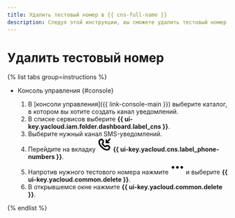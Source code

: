 ```yaml
---
title: Удалить тестовый номер в {{ cns-full-name }}
description: Следуя этой инструкции, вы сможете удалить тестовый номер.
---
```


# Удалить тестовый номер

{% list tabs group=instructions %}

- Консоль управления {#console}

  1. В [консоли управления]({{ link-console-main }}) выберите каталог, в котором вы хотите создать канал уведомлений.
  1. В списке сервисов выберите **{{ ui-key.yacloud.iam.folder.dashboard.label_cns }}**.
  1. Выберите нужный канал SMS-уведомлений.
  1. Перейдите на вкладку ![image](../../../_assets/console-icons/handset-arrow-in.svg) **{{ ui-key.yacloud.cns.label_phone-numbers }}**.
  1. Напротив нужного тестового номера нажмите ![image](../../../_assets/console-icons/ellipsis.svg) и выберите **{{ ui-key.yacloud.common.delete }}**.
  1. В открывшемся окне нажмите **{{ ui-key.yacloud.common.delete }}**.

{% endlist %}
